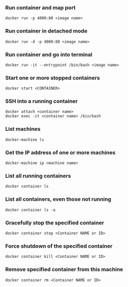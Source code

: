 ### Run container and map port

```shell
docker run -p 4000:80 <image name>
```

### Run container in detached mode

```shell
docker run -d -p 4000:80 <image name>
```

### Run container and go into terminal

```shell
docker run -it --entrypoint /bin/bash <image name>
```

### Start one or more stopped containers

```shell
docker start <CONTAINER>
```

### SSH into a running container

```shell
docker attach <container name>
docker exec -it <container name> /bin/bash
```

### List machines

```shell
docker-machine ls
```

### Get the IP address of one or more machines
```shell
docker-machine ip <machine name>
```

### List all running containers

```shell
docker container ls
```

### List all containers, even those not running

```shell
docker container ls -a
```

### Gracefully stop the specified container

```shell
docker container stop <Container NAME or ID>
```

### Force shutdown of the specified container

```shell
docker container kill <Container NAME or ID>
```

### Remove specified container from this machine

```shell
docker container rm <Container NAME or ID>
```
